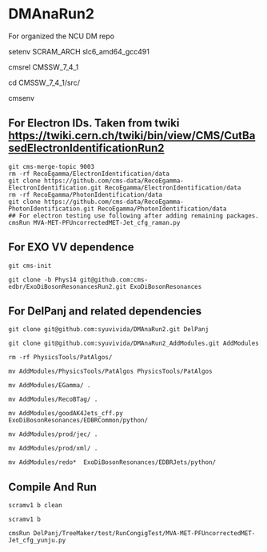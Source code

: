 
# DMAnaRun2
For organized the NCU DM repo

setenv SCRAM_ARCH slc6_amd64_gcc491

cmsrel CMSSW_7_4_1

cd CMSSW_7_4_1/src/

cmsenv

## For Electron IDs. Taken from twiki https://twiki.cern.ch/twiki/bin/view/CMS/CutBasedElectronIdentificationRun2
```
git cms-merge-topic 9003 
rm -rf RecoEgamma/ElectronIdentification/data
git clone https://github.com/cms-data/RecoEgamma-ElectronIdentification.git RecoEgamma/ElectronIdentification/data
rm -rf RecoEgamma/PhotonIdentification/data
git clone https://github.com/cms-data/RecoEgamma-PhotonIdentification.git RecoEgamma/PhotonIdentification/data
## For electron testing use following after adding remaining packages. 
cmsRun MVA-MET-PFUncorrectedMET-Jet_cfg_raman.py
```

## For EXO VV dependence 
```
git cms-init

git clone -b Phys14 git@github.com:cms-edbr/ExoDiBosonResonancesRun2.git ExoDiBosonResonances
```

## For DelPanj and related dependencies

```
git clone git@github.com:syuvivida/DMAnaRun2.git DelPanj

git clone git@github.com:syuvivida/DMAnaRun2_AddModules.git AddModules

rm -rf PhysicsTools/PatAlgos/ 

mv AddModules/PhysicsTools/PatAlgos PhysicsTools/PatAlgos

mv AddModules/EGamma/ .

mv AddModules/RecoBTag/ . 

mv AddModules/goodAK4Jets_cff.py ExoDiBosonResonances/EDBRCommon/python/

mv AddModules/prod/jec/ .

mv AddModules/prod/xml/ .

mv AddModules/redo*  ExoDiBosonResonances/EDBRJets/python/
```

## Compile And Run 
```
scramv1 b clean

scramv1 b

cmsRun DelPanj/TreeMaker/test/RunCongigTest/MVA-MET-PFUncorrectedMET-Jet_cfg_yunju.py 
```
